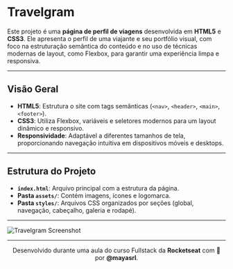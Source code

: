 # Travelgram

Este projeto é uma **página de perfil de viagens** desenvolvida em **HTML5** e **CSS3**. Ele apresenta o perfil de uma viajante e seu portfólio visual, com foco na estruturação semântica do conteúdo e no uso de técnicas modernas de layout, como Flexbox, para garantir uma experiência limpa e responsiva.
 
---

## Visão Geral

- **HTML5**: Estrutura o site com tags semânticas (`<nav>`, `<header>`, `<main>`, `<footer>`).
- **CSS3**: Utiliza Flexbox, variáveis e seletores modernos para um layout dinâmico e responsivo.
- **Responsividade**: Adaptável a diferentes tamanhos de tela, proporcionando navegação intuitiva em dispositivos móveis e desktops.

---

## Estrutura do Projeto

- **`index.html`**: Arquivo principal com a estrutura da página.
- **Pasta `assets/`**: Contém imagens, ícones e logomarca.
- **Pasta `styles/`**: Arquivos CSS organizados por seções (global, navegação, cabeçalho, galeria e rodapé).

---

![Travelgram Screenshot](https://github.com/user-attachments/assets/4a8015a2-f4f8-4b2a-9719-b1e45ed5fd82)

---

<p align="center">
  Desenvolvido durante uma aula do curso Fullstack da <strong>Rocketseat</strong> com 💛 por <strong>@mayasrl</strong>.
</p>
